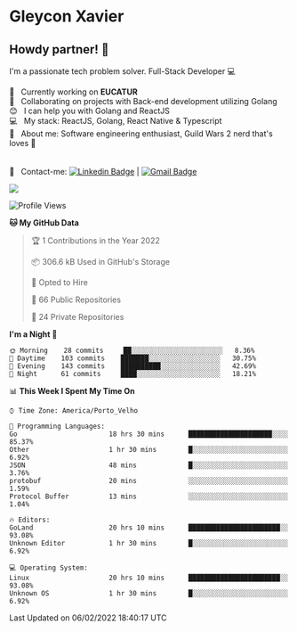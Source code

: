# Gleycon Xavier

## Howdy partner! 👋

I'm a passionate tech problem solver.
Full-Stack Developer :computer:

 :rocket:  &nbsp; Currently working on **EUCATUR**
 <br/> :purple_heart: &nbsp; Collaborating on projects with Back-end development utilizing Golang
 <br/> :blush: &nbsp; I can help you with Golang and ReactJS
 <br/> :computer: &nbsp; My stack: ReactJS, Golang, React Native & Typescript
 <br/> 💬  &nbsp; About me: Software engineering enthusiast, Guild Wars 2 nerd that's loves :apple:
 <br/>
 <br/>
 <br/> :email: &nbsp; Contact-me: [![Linkedin Badge](https://img.shields.io/badge/-GleyconXavier-blue?style=flat-square&logo=Linkedin&logoColor=white&link=https://www.linkedin.com/in/gleyconxavier/)](https://www.linkedin.com/in/gleyconxavier/) 
| 
[![Gmail Badge](https://img.shields.io/badge/-gleyconxcarlos@gmail.com-c14438?style=flat-square&logo=Gmail&logoColor=white&link=mailto:gleyconxcarlos@gmail.com)](mailto:gleyconxcarlos@gmail.com)

![](https://komarev.com/ghpvc/?username=gleyconxavier)

<!--START_SECTION:waka-->
![Profile Views](http://img.shields.io/badge/Profile%20Views-0-blue)

**🐱 My GitHub Data** 

> 🏆 1 Contributions in the Year 2022
 > 
> 📦 306.6 kB Used in GitHub's Storage 
 > 
> 💼 Opted to Hire
 > 
> 📜 66 Public Repositories 
 > 
> 🔑 24 Private Repositories  
 > 
**I'm a Night 🦉** 

```text
🌞 Morning    28 commits     ██░░░░░░░░░░░░░░░░░░░░░░░   8.36% 
🌆 Daytime    103 commits    ███████░░░░░░░░░░░░░░░░░░   30.75% 
🌃 Evening    143 commits    ██████████░░░░░░░░░░░░░░░   42.69% 
🌙 Night      61 commits     ████░░░░░░░░░░░░░░░░░░░░░   18.21%

```


📊 **This Week I Spent My Time On** 

```text
⌚︎ Time Zone: America/Porto_Velho

💬 Programming Languages: 
Go                       18 hrs 30 mins      █████████████████████░░░░   85.37% 
Other                    1 hr 30 mins        █░░░░░░░░░░░░░░░░░░░░░░░░   6.92% 
JSON                     48 mins             █░░░░░░░░░░░░░░░░░░░░░░░░   3.76% 
protobuf                 20 mins             ░░░░░░░░░░░░░░░░░░░░░░░░░   1.59% 
Protocol Buffer          13 mins             ░░░░░░░░░░░░░░░░░░░░░░░░░   1.04%

🔥 Editors: 
GoLand                   20 hrs 10 mins      ███████████████████████░░   93.08% 
Unknown Editor           1 hr 30 mins        █░░░░░░░░░░░░░░░░░░░░░░░░   6.92%

💻 Operating System: 
Linux                    20 hrs 10 mins      ███████████████████████░░   93.08% 
Unknown OS               1 hr 30 mins        █░░░░░░░░░░░░░░░░░░░░░░░░   6.92%

```


 Last Updated on 06/02/2022 18:40:17 UTC
<!--END_SECTION:waka-->
